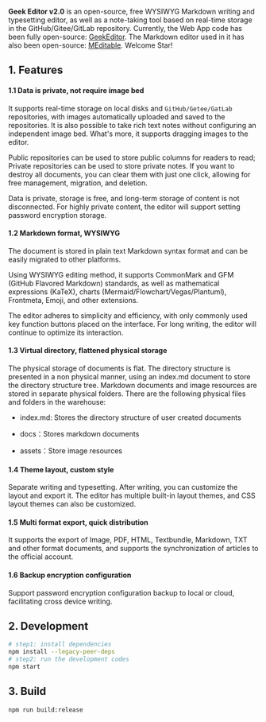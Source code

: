**Geek Editor v2.0** is an open-source, free WYSIWYG Markdown writing and typesetting editor, as well as a note-taking tool based on real-time storage in the GitHub/Gitee/GitLab repository. Currently, the Web App code has been fully open-source: [GeekEditor](https://github.com/geekeditor/geekeditor). The Markdown editor used in it has also been open-source: [MEditable](https://github.com/geekeditor/meditable). Welcome Star!

## 1. Features

#### 1.1 Data is private, not require image bed

It supports real-time storage on local disks and `GitHub/Getee/GatLab` repositories, with images automatically uploaded and saved to the repositories. It is also possible to take rich text notes without configuring an independent image bed. What's more, it supports dragging images to the editor.

Public repositories can be used to store public columns for readers to read; Private repositories can be used to store private notes. If you want to destroy all documents, you can clear them with just one click, allowing for free management, migration, and deletion.

Data is private, storage is free, and long-term storage of content is not disconnected. For highly private content, the editor will support setting password encryption storage.

#### 1.2 Markdown format, WYSIWYG

The document is stored in plain text Markdown syntax format and can be easily migrated to other platforms.

Using WYSIWYG editing method, it supports CommonMark and GFM (GitHub Flavored Markdown) standards, as well as mathematical expressions (KaTeX), charts (Mermaid/Flowchart/Vegas/Plantuml), Frontmeta, Emoji, and other extensions.

The editor adheres to simplicity and efficiency, with only commonly used key function buttons placed on the interface. For long writing, the editor will continue to optimize its interaction.

#### 1.3 Virtual directory, flattened physical storage

The physical storage of documents is flat. The directory structure is presented in a non physical manner, using an index.md document to store the directory structure tree. Markdown documents and image resources are stored in separate physical folders. There are the following physical files and folders in the warehouse:

- index.md: Stores the directory structure of user created documents

- docs：Stores markdown documents

- assets：Store image resources

#### 1.4 Theme layout, custom style

Separate writing and typesetting. After writing, you can customize the layout and export it. The editor has multiple built-in layout themes, and CSS layout themes can also be customized.

#### 1.5 Multi format export, quick distribution

It supports the export of Image, PDF, HTML, Textbundle, Markdown, TXT and other format documents, and supports the synchronization of articles to the official account.

#### 1.6 Backup encryption configuration

Support password encryption configuration backup to local or cloud, facilitating cross device writing.

## 2. Development

```sh
# step1: install dependencies
npm install --legacy-peer-deps
# step2: run the development codes
npm start
```

## 3. Build

```sh
npm run build:release
```
